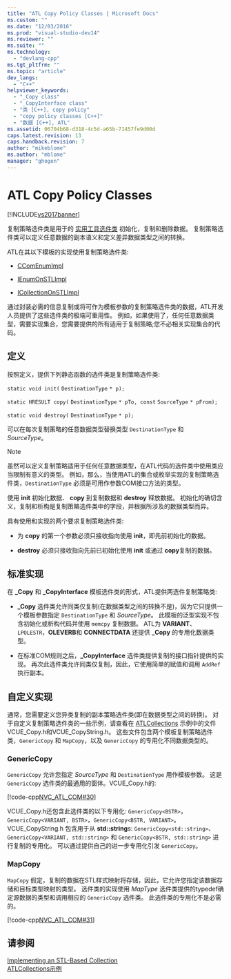 ```yaml
---
title: "ATL Copy Policy Classes | Microsoft Docs"
ms.custom: ""
ms.date: "12/03/2016"
ms.prod: "visual-studio-dev14"
ms.reviewer: ""
ms.suite: ""
ms.technology: 
  - "devlang-cpp"
ms.tgt_pltfrm: ""
ms.topic: "article"
dev_langs: 
  - "C++"
helpviewer_keywords: 
  - "_Copy class"
  - "_CopyInterface class"
  - "类 [C++], copy policy"
  - "copy policy classes [C++]"
  - "数据 [C++], ATL"
ms.assetid: 06704b68-d318-4c5d-a65b-71457fe9d00d
caps.latest.revision: 13
caps.handback.revision: 7
author: "mikeblome"
ms.author: "mblome"
manager: "ghogen"
---
```

# ATL Copy Policy Classes
[!INCLUDE[vs2017banner](../assembler/inline/includes/vs2017banner.md)]

复制策略选件类是用于的 [实用工具选件类](../atl/utility-classes.md) 初始化，复制和删除数据。  复制策略选件类可以定义任意数据的副本语义和定义差异数据类型之间的转换。  
  
 ATL在其以下模板的实现使用复制策略选件类:  
  
-   [CComEnumImpl](../atl/reference/ccomenumimpl-class.md)  
  
-   [IEnumOnSTLImpl](../atl/reference/ienumonstlimpl-class.md)  
  
-   [ICollectionOnSTLImpl](../atl/reference/icollectiononstlimpl-class.md)  
  
 通过封装必需的信息复制或将可作为模板参数的复制策略选件类的数据，ATL开发人员提供了这些选件类的极端可重用性。  例如，如果使用了，任何任意数据类型，需要实现集合，您需要提供的所有适用于复制策略;您不必相关实现集合的代码。  
  
## 定义  
 按照定义，提供下列静态函数的选件类是复制策略选件类:  
  
 `static void init(` `DestinationType` `* p);`  
  
 `static HRESULT copy(` `DestinationType` `* pTo, const`  `SourceType` `* pFrom);`  
  
 `static void destroy(` `DestinationType` `* p);`  
  
 可以在每次复制策略的任意数据类型替换类型 `DestinationType` 和 *SourceType*。  
  
> [!NOTE]
>  虽然可以定义复制策略适用于任何任意数据类型，在ATL代码的选件类中使用类应当限制有意义的类型。  例如，那么，当使用ATL的集合或枚举实现的复制策略选件类，`DestinationType` 必须是可用作参数COM接口方法的类型。  
  
 使用 **init** 初始化数据、 **copy** 到复制数据和 **destroy** 释放数据。  初始化的确切含义，复制和析构是复制策略选件类中的字段，并根据所涉及的数据类型而异。  
  
 具有使用和实现的两个要求复制策略选件类:  
  
-   为 **copy** 的第一个参数必须只接收指向使用 **init**，即先前初始化的数据。  
  
-   **destroy** 必须只接收指向先前已初始化使用 **init** 或通过 **copy**复制的数据。  
  
## 标准实现  
 在 **\_Copy** 和 **\_CopyInterface** 模板选件类的形式，ATL提供两选件复制策略类:  
  
-   **\_Copy** 选件类允许同类仅复制\(在数据类型之间的转换不是\)，因为它只提供一个模板参数指定 `DestinationType` 和 *SourceType*。  此模板的泛型实现不包含初始化或析构代码并使用 `memcpy` 复制数据。  ATL为 **VARIANT**、 `LPOLESTR`，**OLEVERB**和 **CONNECTDATA** 还提供 **\_Copy** 的专用化数据类型。  
  
-   在标准COM规则之后，**\_CopyInterface** 选件类提供复制的接口指针提供的实现。  再次此选件类允许同类仅复制，因此，它使用简单的赋值和调用 `AddRef` 执行副本。  
  
## 自定义实现  
 通常，您需要定义您异类复制的副本策略选件类\(即在数据类型之间的转换\)。  对于自定义复制策略选件类的一些示例，请查看在 [ATLCollections](../top/visual-cpp-samples.md) 示例中的文件VCUE\_Copy.h和VCUE\_CopyString.h。  这些文件包含两个模板复制策略选件类，`GenericCopy` 和 `MapCopy`，以及 `GenericCopy` 的专用化不同数据类型的。  
  
### GenericCopy  
 `GenericCopy` 允许您指定 *SourceType* 和 `DestinationType` 用作模板参数。  这是 `GenericCopy` 选件类的最通用的窗体。VCUE\_Copy.h的:  
  
 [!code-cpp[NVC_ATL_COM#30](../atl/codesnippet/CPP/atl-copy-policy-classes_1.h)]  
  
 VCUE\_Copy.h还包含此选件类的以下专用化: `GenericCopy<BSTR>`，`GenericCopy<VARIANT, BSTR>`，`GenericCopy<BSTR, VARIANT>`。  VCUE\_CopyString.h 包含用于从 **std::string**s: `GenericCopy<std::string>`、`GenericCopy<VARIANT, std::string>` 和 `GenericCopy<BSTR, std::string>` 进行复制的专用化。  可以通过提供自己的进一步专用化引发 `GenericCopy`。  
  
### MapCopy  
 `MapCopy` 假定，复制的数据在STL样式映射将存储，因此，它允许您指定该数据存储和目标类型映射的类型。  选件类的实现使用 *MapType* 选件类提供的typedef确定源数据的类型和调用相应的 `GenericCopy` 选件类。  此选件类的专用化不是必需的。  
  
 [!code-cpp[NVC_ATL_COM#31](../atl/codesnippet/CPP/atl-copy-policy-classes_2.h)]  
  
## 请参阅  
 [Implementing an STL\-Based Collection](../atl/implementing-an-stl-based-collection.md)   
 [ATLCollections示例](../top/visual-cpp-samples.md)